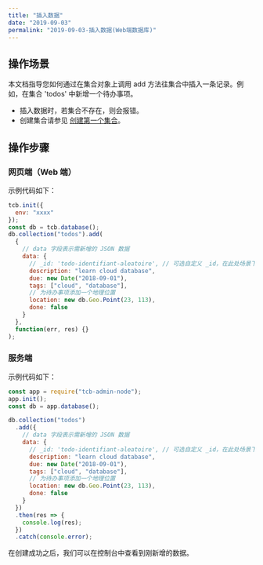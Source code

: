 ```yaml
---
title: "插入数据"
date: "2019-09-03"
permalink: "2019-09-03-插入数据(Web端数据库)"
---
```


## 操作场景

本文档指导您如何通过在集合对象上调用 add 方法往集合中插入一条记录。例如，在集合 'todos' 中新增一个待办事项。

- 插入数据时，若集合不存在，则会报错。
- 创建集合请参见 [创建第一个集合](https://cloud.tencent.com/document/product/876/19371)。

## 操作步骤

### 网页端（Web 端）

示例代码如下：

```javascript
tcb.init({
  env: "xxxx"
});
const db = tcb.database();
db.collection("todos").add(
  {
    // data 字段表示需新增的 JSON 数据
    data: {
      // _id: 'todo-identifiant-aleatoire', // 可选自定义 _id，在此处场景下用数据库自动分配的就可以了
      description: "learn cloud database",
      due: new Date("2018-09-01"),
      tags: ["cloud", "database"],
      // 为待办事项添加一个地理位置
      location: new db.Geo.Point(23, 113),
      done: false
    }
  },
  function(err, res) {}
);
```

### 服务端

示例代码如下：

```javascript
const app = require("tcb-admin-node");
app.init();
const db = app.database();

db.collection("todos")
  .add({
    // data 字段表示需新增的 JSON 数据
    data: {
      // _id: 'todo-identifiant-aleatoire', // 可选自定义 _id，在此处场景下用数据库自动分配的就可以了
      description: "learn cloud database",
      due: new Date("2018-09-01"),
      tags: ["cloud", "database"],
      // 为待办事项添加一个地理位置
      location: new db.Geo.Point(23, 113),
      done: false
    }
  })
  .then(res => {
    console.log(res);
  })
  .catch(console.error);
```

在创建成功之后，我们可以在控制台中查看到刚新增的数据。
